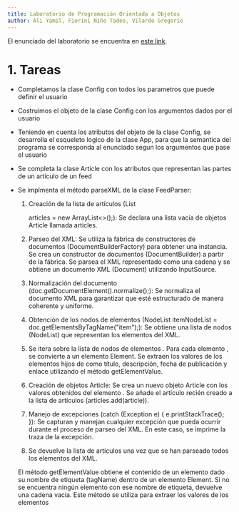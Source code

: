 ```yaml
---
title: Laboratorio de Programación Orientada a Objetos
author: Ali Yamil, Fiorini Niño Tadeo, Vilardo Gregorio 
---
```


El enunciado del laboratorio se encuentra en [este link](https://docs.google.com/document/d/1wLhuEOjhdLwgZ4rlW0AftgKD4QIPPx37Dzs--P1gIU4/edit#heading=h.xe9t6iq9fo58).

# 1. Tareas
- Completamos la clase Config con todos los parametros que puede definir el usuario

- Costruimos el objeto de la clase Config con los argumentos dados por el usuario

- Teniendo en cuenta los atributos del objeto de la clase Config, se desarrolla el esqueleto logico de la clase App,
  para que la semantica del programa se corresponda al enunciado segun los argumentos que pase el usuario  

- Se completa la clase Article con los atributos que representan las partes de un artículo de un feed

- Se implmenta el método parseXML de la clase FeedParser:

    1.  Creación de la lista de artículos (List<Article> articles = new ArrayList<>();):
        Se declara una lista vacía de objetos Article llamada articles.

    2.  Parseo del XML:
        Se utiliza la fábrica de constructores de documentos (DocumentBuilderFactory) para obtener una instancia.
        Se crea un constructor de documentos (DocumentBuilder) a partir de la fábrica.
        Se parsea el XML representado como una cadena y se obtiene un documento XML (Document) utilizando InputSource.

    3.  Normalización del documento (doc.getDocumentElement().normalize();):
        Se normaliza el documento XML para garantizar que esté estructurado de manera coherente y uniforme.

    4.  Obtención de los nodos de elementos (NodeList itemNodeList = doc.getElementsByTagName("item");):
        Se obtiene una lista de nodos (NodeList) que representan los elementos <item> del XML.

    5.  Se itera sobre la lista de nodos de elementos <item>.
        Para cada elemento <item>, se convierte a un elemento Element.
        Se extraen los valores de los elementos hijos de <item> como título, descripción, fecha de publicación y enlace utilizando el método getElementValue.

    6.  Creación de objetos Article:
        Se crea un nuevo objeto Article con los valores obtenidos del elemento <item>.
        Se añade el artículo recién creado a la lista de artículos (articles.add(article)).

    7.  Manejo de excepciones (catch (Exception e) { e.printStackTrace(); }):
        Se capturan y manejan cualquier excepción que pueda ocurrir durante el proceso de parseo del XML. En este caso, se imprime la traza de la excepción.

    8.  Se devuelve la lista de artículos una vez que se han parseado todos los elementos <item> del XML.

    El método getElementValue obtiene el contenido de un elemento dado su nombre de etiqueta (tagName)  dentro de un elemento Element. Si no se encuentra ningún elemento con ese nombre de etiqueta, devuelve una cadena vacía. Este método se utiliza para extraer los valores de los elementos <title>, <description>, <pubDate> y <link> dentro de cada elemento <item>.

- Utilizando los metodos de la clase FeedParser, los feeds se procesan correctamente 
  (obtenemos una lista de objetos de la clase Article)
  Tambien se pueden imprimir los feeds procesados haciendo un print de cada Article de la lista

- Extraemos todas las palabras de la lista de articulos a un solo String a traves de un nuevo metodo de FeedParser
  y Computamos las entidades nombradas segun la heuristica seleccionada por el usuario 

- Se agrega el arhivo DictData.java, que nos permite obtener los datos en el .json provisto.
- Se crea el archivo Classifier.java, que se usa para clasificar las entidades nombradas, en forma de lista.
- Se utiliza un patrón de diseño **Factory** y **Registry**, estos estan explicados en las secciones que siguen.
- Se crea un archivo Stats.java que nos sirve para computar las estadísticas.
- Se modifica el archivo App.java a conveniencia y siguiendo decisiones de diseño que tomamos.
- Se intentó documentar el código lo máximo posible con comentarios, intentando que estos sean lo mas explicativos posible.



## Verificación de que pueden hacer las cosas.
- [x] Java 17 instalado. Deben poder compilar con `make` y correr con `make run` para obtener el mensaje de ayuda del programa.

## 1.1. Interfaz de usuario
- [x] Estructurar opciones
- [x] Construir el objeto de clase `Config`

## 1.2. FeedParser
- [x] `class Article`
    - [x] Atributos
    - [x] Constructor
    - [x] Método `print`
    - [x] _Accessors_
- [x] `parseXML`

## 1.3. Entidades nombradas
- [x] Pensar estructura y validarla con el docente
- [x] Implementarla
- [x] Extracción
    - [x] Implementación de heurísticas
- [x] Clasificación
    - [x] Por tópicos
    - [x] Por categorías
- Estadísticas
    - [x] Por tópicos
    - [x] Por categorías
    - [x] Impresión de estadísticas

## 1.4 Limpieza de código
- [x] Pasar un formateador de código
- [x] Revisar TODOs

# 2. Experiencia
En cuanto a la experiencia, y específicamente la experiencia con la POO, creemos que pudimos adaptarnos correctamente a este nuevo paradigma que estamos estudiando. El trabajo de laboratorio fue interesante y desafiante, lo cual nos motivo a realizarlo y a intentar comprender este paradigma y el lenguaje Java en particular.
En lo que refiere trabajo grupal, pudimos desenvolvernos de manera eficaz, dividiendo las tareas a realizar, adaptandonos a los tiempos de cada uno, además, nos mantuvimos en comunicación permanente, ya que esto nos parece clave para entender lo que cada uno implementó, para entender mejor las cosas y para despejarnos dudas entre nosotros.

# 3. Preguntas
1. Explicar brevemente la estructura de datos elegida para las entidades nombradas.

La estructura de datos para las entidades nombradas fue crear una clase abstracta llamada `NamedEntity` la cual heredan nuestras entidades
que surgen de las categorías. Esto nos pareció bastante intuitivo, ya que no podemos instanciar una NamedEntity, sino que tenemos que instanciar algunas de sus subclases como Person, Location, Organization o Other. 
Creemos que esta estructura nos ayudó después a poder darle a cada subclase sus atributos particulares. Algo que nos permitió hacer esto más simple fueron los patrones de
diseño que implementamos.
Implementamos el patrón de diseño **Factory** para generar instancias de las entidades nombradas.
Elegimos este patrón de diseño que, si bien aumenta relativamente la complejidad del código también nos permite separar la lógica para la generación de cada subclase lo cual nos permite generar entidades más completas, así por ejemplo cuando generamos una instancia de Location podemos en su fábrica implementar la lógica para obtener las coordenadas. Esto vuelve el código mucho más escalable, ya que podemos agregar funcionalidades específicas para cada entidad en sus fábricas sin modificar otras partes del código.
Tambien implementamos el patrón de diseño **Registry** el cual se complementa con la Factory, ya que nos permite pasarle la fábrica que obtenemos mediante la categoría de la entidad, pero sin nosotros saber específicamente cual se pasa, simplemente pasamos una fábrica de alguna entidad cualquiera y el registry la usa para generar un objeto o actualizarlo
en el caso de que esta ya exista, la actualización en este caso consta de sumar el contador de menciones.

2. Explicar brevemente cómo se implementaron las heurísticas de extracción.

- A continuacion mostramos las heuristicas disponibles
        
    Heuristica: CapitalizedWordHeuristic

        Descripcion:
        - suprime algunos caracteres como puntos, dos puntos, comas, signos mas y menos, etc
        - detecta secuencias de palabras que comienzan con mayuscula

        Ejemplos: 
          input <-  El General José Francisco de San Martín y Matorras  
                  _ El Día de la Diversidad Cultural 
                  _ Juan vive en Cordoba
                  _ había jugado Fulano. Mengano hizo el gol

          output <- El General Jose Francisco
                  , San Martin
                  , Matorras
                  , El Dia
                  , Diversidad Cultural
                  , Juan
                  , Cordoba
                  , Fulano Mengano  

    Heuristica: CapitalizedWordHeuristicWithExclusions
            
        Descripcion:
        - en vez de suprimir puntos, los cambia por un espacio (soluciona casos como el "Fulano Mengano")
        - detecta secuencias de palabras que comienzan con mayuscula y no estan en una lista de exclusiones

        Ejemplos: 
          input <- El General José Francisco de San Martín y Matorras  
                 _ El Día de la Diversidad Cultural 
                 _ Juan vive en Cordoba
                 _ había jugado Fulano, Mengano hizo el gol

          exclusiones <- El, Ambas

          output <- General Jose Francisco
                  , San Martin
                  , Matorras
                  , Dia
                  , Diversidad Cultural
                  , Juan
                  , Cordoba
                  , Fulano
                  , Mengano

    Heuristica: CapitalizedWordHeuristicWithExclusionsAndConectors

        Descripcion:
          - como CapitalizedWordHeuristicWithExclusions pero con indefinidas palabras conectoras entre
            cada palabra que comienza con mayuscula y no esta en la lista de exclusiones

        Ejemplos: 
           input <- El General José Francisco de San Martín y Matorras  
                 _ El Día de la Diversidad Cultural 
                 _ Juan vive en Cordoba
                 _ había jugado Fulano, Mengano hizo el gol

          exclusiones <- El, Ambas

          conectores <- de, y, de, la

          output <- General Jose Francisco de San Martin y Matorras
                  , Dia de la Diversidad Cultural
                  , Juan
                  , Cordoba
                  , Fulano
                  , Mengano

# 4. Extras

1) Añadimos una llamada a la API Geocode para obtener las coordenadas de la entidad Location.

2) Añadimos una llamada a la API de Gemini (Google IA) para obtener una mejor clasificacion de las entidades, ya que la mayoria se clasificaba como Other. Esta parte se encuentra en una branch aparte llamada **llm**.

3) Añadimos una llamada a la API Knowledge Graph de Google Cloud, que nos permite clasificar mejor a las entidades de la clase Person, para poder obtener la ocupación de algunas entidades (no de todas, ya que la API no tiene varias de las entidades que se extraen).


Notar que estas 3 APIs son gratuitas por los que nos dan un limite de tiempo, y en el caso de Gemini y Knowledge Graph, de uso. Es por esto que pusimos un sleep de un segundo cada vez que llamamos a algunas de ellas, y esto hace que demore mucho mas en ejecutarse, sobre todo cuando usamos Gemini, es por esto que esta en otra branch.


